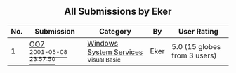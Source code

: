 ﻿<div align="center">

## All Submissions by Eker

</div>

No.  | Submission | Category | By   | User Rating
---- | ---------- | -------- | ---- | -----------
1 | [OO7<br /><sup>2001-05-08 23:57:50</sup>](https://github.com/Planet-Source-Code/eker-oo7__1-23050) | [Windows System Services<br /><sup>Visual Basic</sup>](../ByCategory/windows-system-services__1-35.md) | Eker | 5.0 (15 globes from 3 users)
